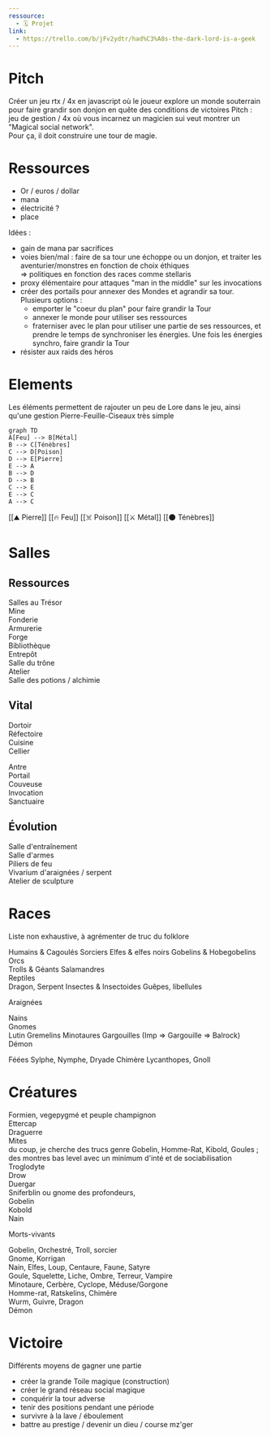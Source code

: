 ```yaml
---
ressource:
  - 🗓️ Projet
link:
  - https://trello.com/b/jFv2ydtr/had%C3%A8s-the-dark-lord-is-a-geek
---
```

# Pitch

Créer  un jeu rtx / 4x en javascript où le joueur explore un monde souterrain pour faire grandir son donjon en quête des conditions de victoires
Pitch : jeu de gestion / 4x où vous incarnez un magicien sui veut montrer un "Magical social network".  
Pour ça, il doit construire une tour de magie.

# Ressources

- Or / euros / dollar
- mana
- électricité ?
- place

Idées :
- gain de mana par sacrifices
- voies bien/mal : faire de sa tour une échoppe ou un donjon, et traiter les aventurier/monstres en fonction de choix éthiques  
    => politiques en fonction des races comme stellaris
- proxy élémentaire pour attaques "man in the middle" sur les invocations
- créer des portails pour annexer des Mondes et agrandir sa tour. Plusieurs options :
    - emporter le "coeur du plan" pour faire grandir la Tour
    - annexer le monde pour utiliser ses ressources
    - fraterniser avec le plan pour utiliser une partie de ses ressources, et prendre le temps de synchroniser les énergies. Une fois les énergies synchro, faire grandir la Tour
- résister aux raids des héros
# Elements 

Les éléments permettent de rajouter un peu de Lore dans le jeu, ainsi qu'une gestion Pierre-Feuille-Ciseaux très simple

```graphiz
graph TD
A[Feu] --> B[Métal]
B --> C[Ténèbres]
C --> D[Poison]
D --> E[Pierre]
E --> A
B --> D
D --> B
C --> E
E --> C
A --> C
```

[[⛰️ Pierre]]
[[🔥 Feu]]
[[☠️ Poison]]
[[⚔️ Métal]]
[[🌑 Ténèbres]]

# Salles 
## Ressources

Salles au Trésor  
Mine  
Fonderie  
Armurerie  
Forge  
Bibliothèque  
Entrepôt  
Salle du trône  
Atelier  
Salle des potions / alchimie

## Vital

Dortoir  
Réfectoire  
Cuisine  
Cellier

Antre  
Portail  
Couveuse  
Invocation  
Sanctuaire

## Évolution

Salle d'entraînement  
Salle d'armes  
Piliers de feu  
Vivarium d'araignées / serpent  
Atelier de sculpture


# Races 

Liste non exhaustive, à agrémenter de truc du folklore

Humains & Cagoulés
Sorciers
Elfes & elfes noirs
Gobelins & Hobegobelins
Orcs  
Trolls & Géants
Salamandres  
Reptiles  
Dragon, Serpent
Insectes & Insectoides
Guêpes, libellules

Araignées

Nains  
Gnomes  
Lutin
Gremelins
Minotaures
Gargouilles (Imp => Gargouille => Balrock)
Démon

Féées
Sylphe, Nymphe, Dryade
Chimère
Lycanthopes, Gnoll


# Créatures

Formien, vegepygmé et peuple champignon  
Ettercap  
Draguerre  
Mites  
du coup, je cherche des trucs genre Gobelin, Homme-Rat, Kibold, Goules ; des montres bas level avec un minimum d'inté et de sociabilisation  
Troglodyte  
Drow  
Duergar  
Sniferblin ou gnome des profondeurs,  
Gobelin  
Kobold  
Nain

Morts-vivants

Gobelin, Orchestré, Troll, sorcier  
Gnome, Korrigan  
Nain, Elfes, Loup, Centaure, Faune, Satyre  
Goule, Squelette, Liche, Ombre, Terreur, Vampire  
Minotaure, Cerbère, Cyclope, Méduse/Gorgone  
Homme-rat, Ratskelins, Chimère  
Wurm, Guivre, Dragon  
Démon

# Victoire

Différents moyens de gagner une partie

- créer la grande Toile magique (construction)
- créer le grand réseau social magique
- conquérir la tour adverse
- tenir des positions pendant une période
- survivre à la lave / éboulement
- battre au prestige / devenir un dieu / course
mz'ger